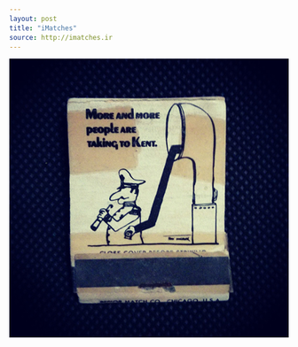 ```yaml
---
layout: post
title: "iMatches"
source: http://imatches.ir
---
```


<img src="../assets/img/matches/matches-20.jpg">